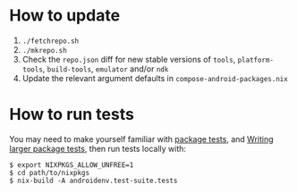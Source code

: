 # How to update

1. `./fetchrepo.sh`
2. `./mkrepo.sh`
3. Check the `repo.json` diff for new stable versions of `tools`, `platform-tools`, `build-tools`, `emulator` and/or `ndk`
4. Update the relevant argument defaults in `compose-android-packages.nix`

# How to run tests
You may need to make yourself familiar with [package tests](../../../README.md#package-tests), and [Writing larger package tests](../../../README.md#writing-larger-package-tests), then run tests locally with:

```shell
$ export NIXPKGS_ALLOW_UNFREE=1
$ cd path/to/nixpkgs
$ nix-build -A androidenv.test-suite.tests
```
